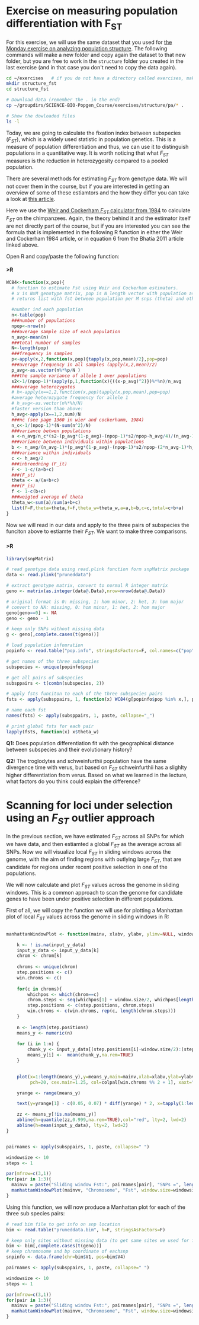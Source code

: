# Exercise on measuring population differentiation with F<sub>ST</sub>


For this exercise, we will use the same dataset that you used for [the Monday exercise on analyzing population structure](https://github.com/populationgenetics/exercises/blob/master/Population_structure/ExerciseStructure_2022.md). 
The following commands will make a new folder and copy again the dataset to that new folder,
but you are free to work in the `structure` folder you created in the last exercise (and in that
case you don't need to copy the data again).

```bash
cd ~/exercises   # if you do not have a directory called exercises, make one:  mkdir ~/exercises 
mkdir structure_fst 
cd structure_fst

# Download data (remember the . in the end)
cp ~/groupdirs/SCIENCE-BIO-Popgen_Course/exercises/structure/pa/* .

# Show the dowloaded files
ls -l
```


Today, we are going to calculate the fixation index between subspecies
(*F<sub>ST</sub>*), which is a widely used statistic in population
genetics. This is a measure of population differentiation and thus, we
can use it to distinguish populations in a quantitative way.
It is worth noticing that what *F<sub>ST</sub>* measures is the
reduction in heterozygosity compared to a pooled population.

There are several methods for estimating *F<sub>ST</sub>* from genotype data. We will not
cover them in the course, but if you are interested in getting an overview of some of these
estiamtors and the how they differ you can take a look at [this article](https://genome.cshlp.org/content/23/9/1514.full.pdf).

Here we use the [Weir and Cockerham *F<sub>ST</sub>* calculator from 1984](https://onlinelibrary.wiley.com/doi/pdfdirect/10.1111/j.1558-5646.1984.tb05657.x) to
calculate *F<sub>ST</sub>* on the chimpanzees. Again, the theory behind it and the estimator itself are
not directly part of the course, but if you are interested you can see the formula that is implemented in the following R function in either
the Weir and Cockerham 1984 article, or in equation 6 from the Bhatia 2011 article linked above.

Open R and copy/paste the following function:

#### \>R
```R
WC84<-function(x,pop){
  # function to estimate Fst using Weir and Cockerham estimators.
  # x is NxM genotype matrix, pop is N length vector with population assignment for each sample
  # returns list with fst between population per M snps (theta) and other stuff

  #number ind each population
  n<-table(pop)
  ###number of populations
  npop<-nrow(n)
  ###average sample size of each population
  n_avg<-mean(n)
  ###total number of samples
  N<-length(pop)
  ###frequency in samples
  p<-apply(x,2,function(x,pop){tapply(x,pop,mean)/2},pop=pop)
  ###average frequency in all samples (apply(x,2,mean)/2)
  p_avg<-as.vector(n%*%p/N )
  ###the sample variance of allele 1 over populations
  s2<-1/(npop-1)*(apply(p,1,function(x){((x-p_avg)^2)})%*%n)/n_avg
  ###average heterozygotes
  # h<-apply(x==1,2,function(x,pop)tapply(x,pop,mean),pop=pop)
  #average heterozygote frequency for allele 1
  # h_avg<-as.vector(n%*%h/N)
  #faster version than above:
  h_avg<-apply(x==1,2,sum)/N
  ###nc (see page 1360 in wier and cockerhamm, 1984)
  n_c<-1/(npop-1)*(N-sum(n^2)/N)
  ###variance betwen populations
  a <-n_avg/n_c*(s2-(p_avg*(1-p_avg)-(npop-1)*s2/npop-h_avg/4)/(n_avg-1))
  ###variance between individuals within populations
  b <- n_avg/(n_avg-1)*(p_avg*(1-p_avg)-(npop-1)*s2/npop-(2*n_avg-1)*h_avg/(4*n_avg))
  ###variance within individuals
  c <- h_avg/2
  ###inbreedning (F_it)
  F <- 1-c/(a+b+c)
  ###(F_st)
  theta <- a/(a+b+c)
  ###(F_is)
  f <- 1-c(b+c)
  ###weigted average of theta
  theta_w<-sum(a)/sum(a+b+c)
  list(F=F,theta=theta,f=f,theta_w=theta_w,a=a,b=b,c=c,total=c+b+a)
}
```

Now we will read in our data and apply to the three pairs of subspecies the funciton above to estiamte their
*F<sub>ST</sub>*. We want to make three comparisons.

#### \>R
```R
library(snpMatrix)

# read genotype data using read.plink function form snpMatrix package
data <- read.plink("pruneddata")

# extract genotype matrix, convert to normal R integer matrix
geno <- matrix(as.integer(data@.Data),nrow=nrow(data@.Data))

# original format is 0: missing, 1: hom minor, 2: het, 3: hom major
# convert to NA: missing, 0: hom minor, 1: het, 2: hom major
geno[geno==0] <- NA
geno <- geno - 1

# keep only SNPs without missing data
g <- geno[,complete.cases(t(geno))]

# load population infomration
popinfo <- read.table("pop.info", stringsAsFactors=F, col.names=c("pop", "ind"))

# get names of the three subspecies
subspecies <- unique(popinfo$pop)

# get all pairs of subspecies
subsppairs <- t(combn(subspecies, 2))

# apply fsts funciton to each of the three subspecies pairs
fsts <- apply(subsppairs, 1, function(x) WC84(g[popinfo$pop %in% x,], popinfo$pop[popinfo$pop %in% x]))

# name each fst 
names(fsts) <- apply(subsppairs, 1, paste, collapse="_")

# print global fsts for each pair
lapply(fsts, function(x) x$theta_w)

```

**Q1:** Does population differentiation fit with the geographical
distance between subspecies and their evolutionary history?


**Q2:** The troglodytes and schweinfurthii population have the same
divergence time with verus, but based on *F<sub>ST</sub>* schweinfurthii has a slighlty higher differentiation from verus. Based on what we learned in the lecture, what factors do you think
could explain the difference?


# Scanning for loci under selection using an *F<sub>ST</sub>* outlier approach

In the previous section, we have estimated *F<sub>ST</sub>* across all SNPs for which we have data, and then estiamted
a global *F<sub>ST</sub>* as the average across all SNPs. Now we will visualize local *F<sub>ST</sub>* in sliding windows across
the genome, with the aim of finding regions with outlying large *F<sub>ST</sub>*, that are candidate for regions under recent
positive selection in one of the populations.

We will now calculate and plot *F<sub>ST</sub>* values across the genome in sliding windows.
This is a common approach to scan the genome for candidate genes to have been under positive
selection in different populations.

First of all, we will copy the function we will use for plotting  a Manhattan plot of local *F<sub>ST</sub>* values across the genome in sliding windows in R:

``` R

manhattanWindowPlot <- function(mainv, xlabv, ylabv, ylimv=NULL, window.size, step.size,chrom,input_y_data, colpal = c("lightblue", "darkblue")){

    k <- ! is.na(input_y_data)
    input_y_data <- input_y_data[k]
    chrom <- chrom[k]
    
    chroms <- unique(chrom)
    step.positions <- c()
    win.chroms <- c()
    
    for(c in chroms){
        whichpos <- which(chrom==c)
        chrom.steps <- seq(whichpos[1] + window.size/2, whichpos[length(whichpos)] - window.size/2, by=step.size)
        step.positions <- c(step.positions, chrom.steps)
        win.chroms <- c(win.chroms, rep(c, length(chrom.steps)))
    }
    
    n <- length(step.positions)
    means_y <- numeric(n)
    
    for (i in 1:n) {
        chunk_y <- input_y_data[(step.positions[i]-window.size/2):(step.positions[i]+window.size/2)]
        means_y[i] <-  mean(chunk_y,na.rem=TRUE)
    }

    
    plot(x=1:length(means_y),y=means_y,main=mainv,xlab=xlabv,ylab=ylabv,cex=1,
         pch=20, cex.main=1.25, col=colpal[win.chroms %% 2 + 1], xaxt="n")

    yrange <- range(means_y)

    text(y=yrange[1] - c(0.05, 0.07) * diff(yrange) * 2, x=tapply(1:length(win.chroms), win.chroms, mean), labels=unique(win.chroms), xpd=NA)

	zz <- means_y[!is.na(means_y)]
	abline(h=quantile(zz,0.999,na.rem=TRUE),col="red", lty=2, lwd=2)
	abline(h=mean(input_y_data), lty=2, lwd=2)
}


pairnames <- apply(subsppairs, 1, paste, collapse=" ")

windowsize <- 10
steps <- 1

par(mfrow=c(3,1))
for(pair in 1:3){
  mainvv = paste("Sliding window Fst:", pairnames[pair], "SNPs =", length(fsts[[pair]]$theta), "Win: ", windowsize, "Step: ", steps)	
  manhattanWindowPlot(mainvv, "Chromosome", "Fst", window.size=windowsize, step.size=steps, input_y_data =fsts[[pair]]$theta, chrom=snpinfo$chr)
}

```

Using this function, we will now produce a Manhattan plot for each of the three sub species pairs:


``` R
# read bim file to get info on snp location
bim <- read.table("pruneddata.bim", h=F, stringsAsFactors=F)

# keep only sites without missing data (to get same sites we used for fst)
bim <- bim[,complete.cases(t(geno))]
# keep chromosome and bp coordinate of eachsnp
snpinfo <- data.frame(chr=bim$V1, pos=bim$V4)

pairnames <- apply(subsppairs, 1, paste, collapse=" ")

windowsize <- 10
steps <- 1

par(mfrow=c(3,1))
for(pair in 1:3){
  mainvv = paste("Sliding window Fst:", pairnames[pair], "SNPs =", length(fsts[[pair]]$theta), "Win: ", windowsize, "Step: ", steps)	
  manhattanWindowPlot(mainvv, "Chromosome", "Fst", window.size=windowsize, step.size=steps, input_y_data =fsts[[pair]]$theta, chrom=snpinfo$chr)
}
```


